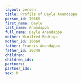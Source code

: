 ```yaml
---
layout: person
title: Profile of Dayle Anandappa
person_id: I0665
first_name: Dayle
last_name: Anandappa
full_name: Dayle Anandappa
mother: Winifred Rodrigo
mother_id: I0660
father: Francis Anandappa
father_id: I0348
children:
children_ids:
partners:
partner_ids:
sex: M
---
```


